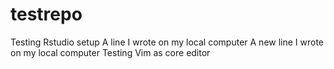 # testrepo
Testing Rstudio setup
A line I wrote on my local computer
A new line I wrote on my local computer
Testing Vim as core editor
